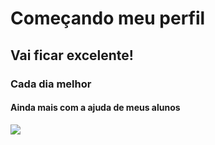 # Começando meu perfil
## Vai ficar excelente!
### Cada dia melhor
#### Ainda mais com a ajuda de meus alunos
![](https://komarev.com/ghpvc/?username=kadutheway&color=blue)
